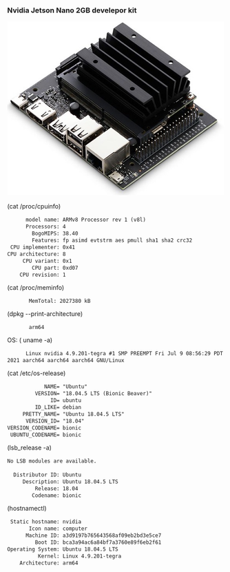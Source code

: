 ### Nvidia Jetson Nano 2GB develepor kit

![Nvidia_jetson](../imgs/Nvidia_jetson.jpg)

(cat /proc/cpuinfo)

          model name: ARMv8 Processor rev 1 (v8l)
          Processors: 4
            BogoMIPS: 38.40
            Features: fp asimd evtstrm aes pmull sha1 sha2 crc32
     CPU implementer: 0x41
    CPU architecture: 8
         CPU variant: 0x1
            CPU part: 0xd07
        CPU revision: 1
 

(cat /proc/meminfo)


           MemTotal: 2027380 kB


(dpkg --print-architecture)

           arm64
 
OS:
( uname -a)

          Linux nvidia 4.9.201-tegra #1 SMP PREEMPT Fri Jul 9 08:56:29 PDT 2021 aarch64 aarch64 aarch64 GNU/Linux

(cat /etc/os-release)

    
                NAME= "Ubuntu"
             VERSION= "18.04.5 LTS (Bionic Beaver)"
                  ID= ubuntu
             ID_LIKE= debian
         PRETTY_NAME= "Ubuntu 18.04.5 LTS"
          VERSION_ID= "18.04"
    VERSION_CODENAME= bionic
     UBUNTU_CODENAME= bionic
 
(lsb_release -a)

    No LSB modules are available.

      Distributor ID: Ubuntu
         Description: Ubuntu 18.04.5 LTS
             Release: 18.04
            Codename: bionic
 
(hostnamectl)

     Static hostname: nvidia
           Icon name: computer
          Machine ID: a3d9197b765643568af09eb2bd3e5ce7
             Boot ID: bca3a94ac6a84bf7a3760e89f6eb2f61
    Operating System: Ubuntu 18.04.5 LTS
              Kernel: Linux 4.9.201-tegra
        Architecture: arm64
